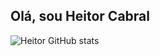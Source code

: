 ## Olá, sou Heitor Cabral

![Heitor GitHub stats](https://github-readme-stats.vercel.app/api?username=HeitorCabralDeBrito&show_icons=true&theme=default)
